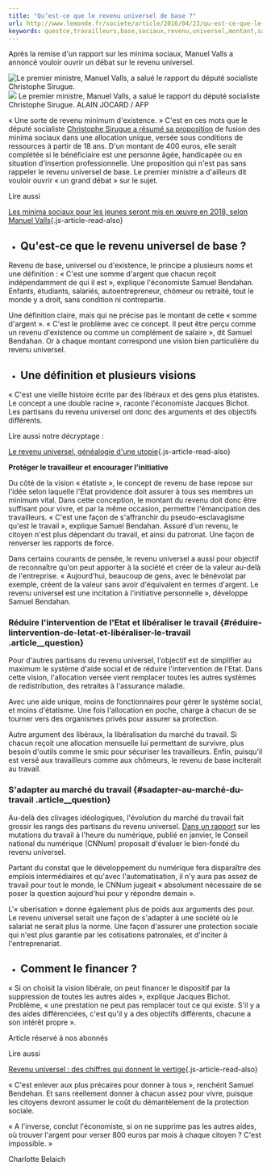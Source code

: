 ```yaml
---
title: "Qu’est-ce que le revenu universel de base ?"
url: http://www.lemonde.fr/societe/article/2016/04/23/qu-est-ce-que-le-revenu-universel-de-base_4907543_3224.html
keywords: questce,travailleurs,base,sociaux,revenu,universel,montant,samuel,cest,vision,travail
---
```

Après la remise d'un rapport sur les minima sociaux, Manuel Valls a annoncé vouloir ouvrir un débat sur le revenu universel.

![Le premier ministre, Manuel Valls, a salué le rapport du député socialiste Christophe Sirugue.](https://img.lemde.fr/2016/04/18/0/0/3696/2456/688/0/60/0/e51b118_5700501-01-06.jpg) ![](https://img.lemde.fr/2016/04/18/0/0/3696/2456/688/0/60/0/e51b118_5700501-01-06.jpg) Le premier ministre, Manuel Valls, a salué le rapport du député socialiste Christophe Sirugue. ALAIN JOCARD / AFP

« Une sorte de revenu minimum d'existence. » C'est en ces mots que le député socialiste [Christophe Sirugue a résumé sa proposition](http://www.liberation.fr/france/2016/04/17/minima-sociaux-ce-n-est-pas-de-l-assistanat-mais-de-l-investissement_1446793) de fusion des minima sociaux dans une allocation unique, versée sous conditions de ressources à partir de 18 ans. D'un montant de 400 euros, elle serait complétée si le bénéficiaire est une personne âgée, handicapée ou en situation d'insertion professionnelle. Une proposition qui n'est pas sans rappeler le revenu universel de base. Le premier ministre a d'ailleurs dit vouloir ouvrir « un grand débat » sur le sujet.

Lire aussi

[Les minima sociaux pour les jeunes seront mis en œuvre en 2018, selon Manuel Valls](https://www.lemonde.fr/politique/article/2016/04/19/les-minima-sociaux-pour-les-jeunes-seront-mis-en-uvre-en-2018-selon-manuel-valls_4905111_823448.html){.js-article-read-also}

-   **Qu'est-ce que le revenu universel de base ?**
    -----------------------------------------------

Revenu de base, universel ou d'existence, le principe a plusieurs noms et une définition : « C'est une somme d'argent que chacun reçoit indépendamment de qui il est », explique l'économiste Samuel Bendahan. Enfants, étudiants, salariés, autoentrepreneur, chômeur ou retraité, tout le monde y a droit, sans condition ni contrepartie.

Une définition claire, mais qui ne précise pas le montant de cette « somme d'argent ». « C'est le problème avec ce concept. Il peut être perçu comme un revenu d'existence ou comme un complément de salaire », dit Samuel Bendahan. Or à chaque montant correspond une vision bien particulière du revenu universel.

-   Une définition et plusieurs visions
    -----------------------------------

« C'est une vieille histoire écrite par des libéraux et des gens plus étatistes. Le concept a une double racine », raconte l'économiste Jacques Bichot. Les partisans du revenu universel ont donc des arguments et des objectifs différents.

Lire aussi notre décryptage :

[Le revenu universel, généalogie d'une utopie](https://www.lemonde.fr/idees/article/2016/04/21/le-revenu-universel-genealogie-d-une-utopie_4906393_3232.html){.js-article-read-also}

**Protéger le travailleur et encourager l'initiative**

Du côté de la vision « étatiste », le concept de revenu de base repose sur l'idée selon laquelle l'Etat providence doit assurer à tous ses membres un minimum vital. Dans cette conception, le montant du revenu doit donc être suffisant pour vivre, et par la même occasion, permettre l'émancipation des travailleurs. « C'est une façon de s'affranchir du pseudo-esclavagisme qu'est le travail », explique Samuel Bendahan. Assuré d'un revenu, le citoyen n'est plus dépendant du travail, et ainsi du patronat. Une façon de renverser les rapports de force.

Dans certains courants de pensée, le revenu universel a aussi pour objectif de reconnaître qu'on peut apporter à la société et créer de la valeur au-delà de l'entreprise. « Aujourd'hui, beaucoup de gens, avec le bénévolat par exemple, créent de la valeur sans avoir d'équivalent en termes d'argent. Le revenu universel est une incitation à l'initiative personnelle », développe Samuel Bendahan.

### **Réduire l'intervention de l'Etat et libéraliser le travail** {#réduire-lintervention-de-letat-et-libéraliser-le-travail .article__question}

Pour d'autres partisans du revenu universel, l'objectif est de simplifier au maximum le système d'aide social et de réduire l'intervention de l'Etat. Dans cette vision, l'allocation versée vient remplacer toutes les autres systèmes de redistribution, des retraites à l'assurance maladie.

Avec une aide unique, moins de fonctionnaires pour gérer le système social, et moins d'étatisme. Une fois l'allocation en poche, charge à chacun de se tourner vers des organismes privés pour assurer sa protection.

Autre argument des libéraux, la libéralisation du marché du travail. Si chacun reçoit une allocation mensuelle lui permettant de survivre, plus besoin d'outils comme le smic pour sécuriser les travailleurs. Enfin, puisqu'il est versé aux travailleurs comme aux chômeurs, le revenu de base inciterait au travail.

### **S'adapter au marché du travail** {#sadapter-au-marché-du-travail .article__question}

Au-delà des clivages idéologiques, l'évolution du marché du travail fait grossir les rangs des partisans du revenu universel. [Dans un rapport](http://www.cnnumerique.fr/travail/) sur les mutations du travail à l'heure du numérique, publié en janvier, le Conseil national du numérique (CNNum) proposait d'évaluer le bien-fondé du revenu universel.

Partant du constat que le développement du numérique fera disparaître des emplois intermédiaires et qu'avec l'automatisation, il n'y aura pas assez de travail pour tout le monde, le CNNum jugeait « absolument nécessaire de se poser la question aujourd'hui pour y répondre demain ».

L'« uberisation » donne également plus de poids aux arguments des pour. Le revenu universel serait une façon de s'adapter à une société où le salariat ne serait plus la norme. Une façon d'assurer une protection sociale qui n'est plus garantie par les cotisations patronales, et d'inciter à l'entreprenariat.

-   **Comment le financer ?**
    -------------------------

« Si on choisit la vision libérale, on peut financer le dispositif par la suppression de toutes les autres aides », explique Jacques Bichot. Problème, « une prestation ne peut pas remplacer tout ce qui existe. S'il y a des aides différenciées, c'est qu'il y a des objectifs différents, chacune a son intérêt propre ».

Article réservé à nos abonnés

Lire aussi

[Revenu universel : des chiffres qui donnent le vertige](https://www.lemonde.fr/idees/article/2016/04/21/revenu-universel-des-chiffres-qui-donnent-le-vertige_4906414_3232.html){.js-article-read-also}

« C'est enlever aux plus précaires pour donner à tous », renchérit Samuel Bendehan. Et sans réellement donner à chacun assez pour vivre, puisque les citoyens devront assumer le coût du démantèlement de la protection sociale.

« A l'inverse, conclut l'économiste, si on ne supprime pas les autres aides, où trouver l'argent pour verser 800 euros par mois à chaque citoyen ? C'est impossible. »

Charlotte Belaich
